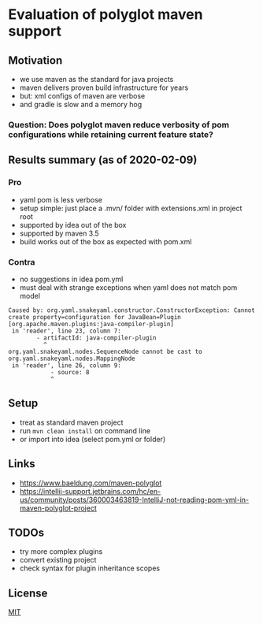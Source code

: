 # Evaluation of polyglot maven support

## Motivation
* we use maven as the standard for java projects
* maven delivers proven build infrastructure for years
* but: xml configs of maven are verbose
* and gradle is slow and a memory hog

### Question: Does polyglot maven reduce verbosity of pom configurations while retaining current feature state?

## Results summary (as of 2020-02-09)

### Pro
* yaml pom is less verbose
* setup simple: just place a .mvn/ folder with extensions.xml in project root
* supported by idea out of the box
* supported by maven 3.5
* build works out of the box as expected with pom.xml

### Contra
* no suggestions in idea pom.yml
* must deal with strange exceptions when yaml does not match pom model
```text
Caused by: org.yaml.snakeyaml.constructor.ConstructorException: Cannot create property=configuration for JavaBean=Plugin [org.apache.maven.plugins:java-compiler-plugin]
 in 'reader', line 23, column 7:
        - artifactId: java-compiler-plugin
          ^
org.yaml.snakeyaml.nodes.SequenceNode cannot be cast to org.yaml.snakeyaml.nodes.MappingNode
 in 'reader', line 26, column 9:
            - source: 8
            ^
```

## Setup
* treat as standard maven project
* run ```mvn clean install``` on command line
* or import into idea (select pom.yml or folder)

## Links
* https://www.baeldung.com/maven-polyglot
* https://intellij-support.jetbrains.com/hc/en-us/community/posts/360003463819-IntelliJ-not-reading-pom-yml-in-maven-polyglot-project

## TODOs
* try more complex plugins
* convert existing project
* check syntax for plugin inheritance scopes

## License
[MIT](./license.txt)
